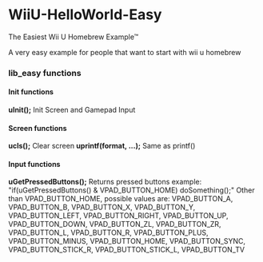 # WiiU-HelloWorld-Easy
The Easiest Wii U Homebrew Example™

A very easy example for people that want to start with wii u homebrew

### lib_easy functions
#### Init functions
__uInit();__
Init Screen and Gamepad Input
#### Screen functions
__ucls();__
Clear screen
__uprintf(format, ...);__
Same as printf()
#### Input functions
__uGetPressedButtons();__
Returns pressed buttons
example: "if(uGetPressedButtons() & VPAD_BUTTON_HOME) doSomething();"
Other than VPAD_BUTTON_HOME, possible values are:
VPAD_BUTTON_A, VPAD_BUTTON_B, VPAD_BUTTON_X, VPAD_BUTTON_Y, VPAD_BUTTON_LEFT, VPAD_BUTTON_RIGHT,
VPAD_BUTTON_UP, VPAD_BUTTON_DOWN, VPAD_BUTTON_ZL, VPAD_BUTTON_ZR, VPAD_BUTTON_L, VPAD_BUTTON_R, 
VPAD_BUTTON_PLUS, VPAD_BUTTON_MINUS, VPAD_BUTTON_HOME, VPAD_BUTTON_SYNC, VPAD_BUTTON_STICK_R,
VPAD_BUTTON_STICK_L, VPAD_BUTTON_TV
